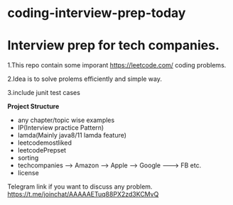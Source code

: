 # coding-interview-prep-today


# Interview prep for tech companies.

1.This repo contain some imporant https://leetcode.com/ coding problems.

2.Idea is to solve prolems efficiently and simple way.

3.include junit test cases

**Project Structure**

- any chapter/topic wise examples 
- IP(Interview practice Pattern)
- lamda(Mainly java8/11 lamda feature)
- leetcodemostliked
- leetcodePrepset
- sorting
- techcompanies
    --> Amazon
    --> Apple
    --> Google
    ---> FB etc.
- license



Telegram link if you want to discuss any problem.
https://t.me/joinchat/AAAAAETuq88PX2zd3KCMvQ
